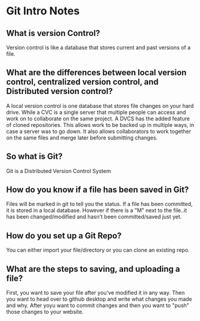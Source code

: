  
# Git Intro Notes


## What is version Control?

Version control is like a database that stores current and past versions of a file.

## What are the differences between local version control, centralized version control, and Distributed version control?

A local version control is one database that stores file changes on your hard drive. While a CVC is a single server that multiple people can access and work on to collaborate on the same project. A DVCS has the added feature of cloned repositories. This allows work to be backed up in multiple ways, in case a server was to go down. It also allows collaborators to work together on the same files and merge later before submitting changes.


## So what is Git?

Git is a Distributed Version Control System


## How do you know if a file has been saved in Git? 

Files  will be marked in git to tell you the status. If a file has been committed, it is stored in a local database. However if there is a "M" next to the file..it has been changed/modified and hasn't been committed/saved just yet.

## How do you set up a Git Repo? 

 You can either import your file/directory or you can clone an existing repo. 

 ## What are the steps to saving, and uploading a file?

 First, you want to save your file after you've modified it in any way. Then you want to head over to github desktop and write what changes you made and why. After yoyu want to commit changes and then you want to "push" those changes to your website.